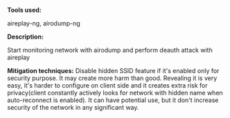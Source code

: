**Tools used:**

aireplay-ng, airodump-ng

**Description:**

Start monitoring network with airodump and perform deauth attack with aireplay

**Mitigation techniques:**
Disable hidden SSID feature if it's enabled only for security purpose. It may create more harm than good. Revealing it is very easy, it's harder to configure on client side and it creates extra risk for privacy(client constantly actively looks for network with hidden name when auto-reconnect is enabled). It can have potential use, but it don't increase security of the network in any significant way.


